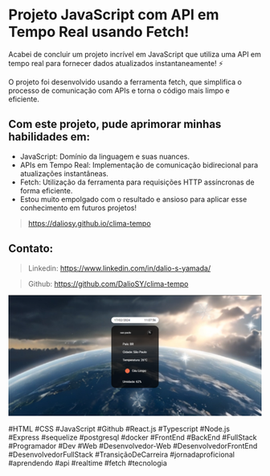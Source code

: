 <h1>
Projeto JavaScript com API em Tempo Real usando Fetch!
</h1>

<p>
Acabei de concluir um projeto incrível em JavaScript que utiliza uma API em tempo real para fornecer dados atualizados instantaneamente! ⚡️
</p>

<p>
O projeto foi desenvolvido usando a ferramenta fetch, que simplifica o processo de comunicação com APIs e torna o código mais limpo e eficiente.
</p>

<h2>
Com este projeto, pude aprimorar minhas habilidades em:
</h2>
<ul>
<li>JavaScript: Domínio da linguagem e suas nuances.</li>
<li>APIs em Tempo Real: Implementação de comunicação bidirecional para atualizações instantâneas.</li>
<li>Fetch: Utilização da ferramenta para requisições HTTP assíncronas de forma eficiente.</li>
<li>Estou muito empolgado com o resultado e ansioso para aplicar esse conhecimento em futuros projetos!</li>
</ul>

> https://daliosy.github.io/clima-tempo


<h2>Contato:</h2>

> Linkedin: https://www.linkedin.com/in/dalio-s-yamada/

> Github: https://github.com/DalioSY/clima-tempo

<img src="./assets/img/web-img.png"/>

#HTML #CSS #JavaScript #Github #React.js #Typescript #Node.js #Express #sequelize #postgresql #docker #FrontEnd #BackEnd #FullStack #Programador #Dev #Web #Desenvolvedor-Web #DesenvolvedorFrontEnd #DesenvolvedorFullStack #TransiçãoDeCarreira #jornadaproficional #aprendendo #api #realtime #fetch #tecnologia

 